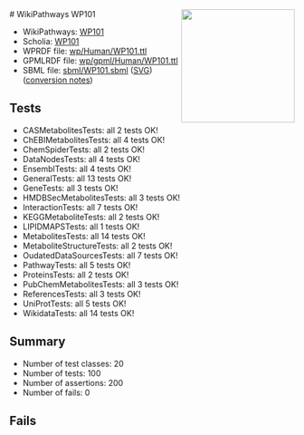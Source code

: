 <img style="float: right; width: 200px" src="../logo.png" />
# WikiPathways WP101

* WikiPathways: [WP101](https://identifiers.org/wikipathways:WP101)
* Scholia: [WP101](https://scholia.toolforge.org/wikipathways/WP101)
* WPRDF file: [wp/Human/WP101.ttl](../wp/Human/WP101.ttl)
* GPMLRDF file: [wp/gpml/Human/WP101.ttl](../wp/gpml/Human/WP101.ttl)
* SBML file: [sbml/WP101.sbml](../sbml/WP101.sbml) ([SVG](../sbml/WP101.svg)) ([conversion notes](../sbml/WP101.txt))

## Tests
* CASMetabolitesTests: all 2 tests OK!
* ChEBIMetabolitesTests: all 4 tests OK!
* ChemSpiderTests: all 2 tests OK!
* DataNodesTests: all 4 tests OK!
* EnsemblTests: all 4 tests OK!
* GeneralTests: all 13 tests OK!
* GeneTests: all 3 tests OK!
* HMDBSecMetabolitesTests: all 3 tests OK!
* InteractionTests: all 7 tests OK!
* KEGGMetaboliteTests: all 2 tests OK!
* LIPIDMAPSTests: all 1 tests OK!
* MetabolitesTests: all 14 tests OK!
* MetaboliteStructureTests: all 2 tests OK!
* OudatedDataSourcesTests: all 7 tests OK!
* PathwayTests: all 5 tests OK!
* ProteinsTests: all 2 tests OK!
* PubChemMetabolitesTests: all 3 tests OK!
* ReferencesTests: all 3 tests OK!
* UniProtTests: all 5 tests OK!
* WikidataTests: all 14 tests OK!


## Summary

* Number of test classes: 20
* Number of tests: 100
* Number of assertions: 200
* Number of fails: 0

## Fails

